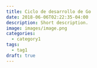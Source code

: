 ```yaml
---
title: Ciclo de desarrollo de Go
date: 2018-06-06T02:22:35-04:00
description: Short description.
image: images/image.png
categories:
  - category1
tags:
  - tag1
draft: true
---
```


